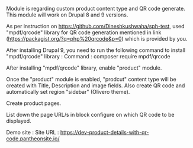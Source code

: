 Module is regarding custom product content type and QR code generate. This module will work on Drupal 8 and 9 versions.

As per instruction on https://github.com/Dineshkushwaha/sph-test, used "mpdf/qrcode" library for QR code generation mentioned in link (https://packagist.org/?q=php%20qrcode&p=0) which is provided by you.

After installing Drupal 9, you need to run the following command to install "mpdf/qrcode" library :
Command : composer require mpdf/qrcode

After installing "mpdf/qrcode" library, enable "product" module.

Once the "product" module is enabled, "prodcut" content type will be created with Title, Description and image fields. Also create QR code and automatically set region "sidebar" (Olivero theme).

Create product pages.

List down the page URL/s in block configure on which QR code to be displayed.

Demo site :
Site URL : https://dev-product-details-with-qr-code.pantheonsite.io/

